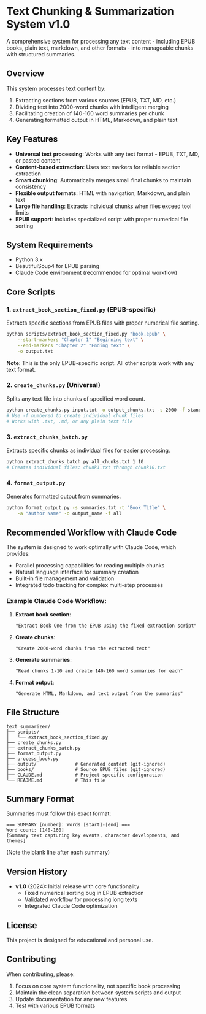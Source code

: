 # Text Chunking & Summarization System v1.0

A comprehensive system for processing any text content - including EPUB books, plain text, markdown, and other formats - into manageable chunks with structured summaries.

## Overview

This system processes text content by:
1. Extracting sections from various sources (EPUB, TXT, MD, etc.)
2. Dividing text into 2000-word chunks with intelligent merging
3. Facilitating creation of 140-160 word summaries per chunk
4. Generating formatted output in HTML, Markdown, and plain text

## Key Features

- **Universal text processing**: Works with any text format - EPUB, TXT, MD, or pasted content
- **Content-based extraction**: Uses text markers for reliable section extraction
- **Smart chunking**: Automatically merges small final chunks to maintain consistency
- **Flexible output formats**: HTML with navigation, Markdown, and plain text
- **Large file handling**: Extracts individual chunks when files exceed tool limits
- **EPUB support**: Includes specialized script with proper numerical file sorting

## System Requirements

- Python 3.x
- BeautifulSoup4 for EPUB parsing
- Claude Code environment (recommended for optimal workflow)

## Core Scripts

### 1. `extract_book_section_fixed.py` (EPUB-specific)
Extracts specific sections from EPUB files with proper numerical file sorting.

```bash
python scripts/extract_book_section_fixed.py "book.epub" \
    --start-markers "Chapter 1" "Beginning text" \
    --end-markers "Chapter 2" "Ending text" \
    -o output.txt
```

**Note**: This is the only EPUB-specific script. All other scripts work with any text format.

### 2. `create_chunks.py` (Universal)
Splits any text file into chunks of specified word count.

```bash
python create_chunks.py input.txt -o output_chunks.txt -s 2000 -f standard
# Use -f numbered to create individual chunk files
# Works with .txt, .md, or any plain text file
```

### 3. `extract_chunks_batch.py`
Extracts specific chunks as individual files for easier processing.

```bash
python extract_chunks_batch.py all_chunks.txt 1 10
# Creates individual files: chunk1.txt through chunk10.txt
```

### 4. `format_output.py`
Generates formatted output from summaries.

```bash
python format_output.py -s summaries.txt -t "Book Title" \
    -a "Author Name" -o output_name -f all
```

## Recommended Workflow with Claude Code

The system is designed to work optimally with Claude Code, which provides:
- Parallel processing capabilities for reading multiple chunks
- Natural language interface for summary creation
- Built-in file management and validation
- Integrated todo tracking for complex multi-step processes

### Example Claude Code Workflow:

1. **Extract book section**:
   ```
   "Extract Book One from the EPUB using the fixed extraction script"
   ```

2. **Create chunks**:
   ```
   "Create 2000-word chunks from the extracted text"
   ```

3. **Generate summaries**:
   ```
   "Read chunks 1-10 and create 140-160 word summaries for each"
   ```

4. **Format output**:
   ```
   "Generate HTML, Markdown, and text output from the summaries"
   ```

## File Structure

```
text_summarizer/
├── scripts/
│   └── extract_book_section_fixed.py
├── create_chunks.py
├── extract_chunks_batch.py
├── format_output.py
├── process_book.py
├── output/              # Generated content (git-ignored)
├── books/               # Source EPUB files (git-ignored)
├── CLAUDE.md            # Project-specific configuration
└── README.md            # This file
```

## Summary Format

Summaries must follow this exact format:
```
=== SUMMARY [number]: Words [start]-[end] ===
Word count: [140-160]
[Summary text capturing key events, character developments, and themes]

```
(Note the blank line after each summary)

## Version History

- **v1.0** (2024): Initial release with core functionality
  - Fixed numerical sorting bug in EPUB extraction
  - Validated workflow for processing long texts
  - Integrated Claude Code optimization

## License

This project is designed for educational and personal use.

## Contributing

When contributing, please:
1. Focus on core system functionality, not specific book processing
2. Maintain the clean separation between system scripts and output
3. Update documentation for any new features
4. Test with various EPUB formats